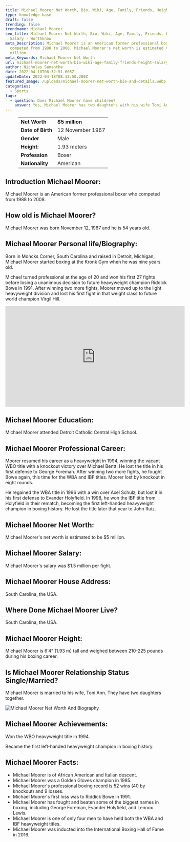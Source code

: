 ```yaml
---
title: Michael Moorer Net Worth, Bio, Wiki, Age, Family, Friends, Height & Salary
type: knowledge-base
draft: false
trending: false
trendname: Michael Moorer
seo_title: Michael Moorer Net Worth, Bio, Wiki, Age, Family, Friends, Height &
  Salary - Worthknow
meta_Description: Michael Moorer is an American former professional boxer who
  competed from 1988 to 2008. Michael Moorer's net worth is estimated to be $5
  million.
meta_Keywords: Michael Moorer Net Worth
url: michael-moorer-net-worth-bio-wiki-age-family-friends-height-salary
author: Nicholas Samantha
date: 2022-04-18T08:32:51.605Z
updateDate: 2022-04-18T08:32:50.200Z
featured_Image: /uploads/michael-moorer-net-worth-bio-and-details.webp
categories:
  - Sports
faqs:
  - question: Does Michael Moorer have children?
    answer: Yes, Michael Moorer has two daughters with his wife Toni Ann.
---
```

<figure class="wp-block-table is-style-stripes">
  <table>
    <tbody>
      <tr>
        <td>
          <strong>Net Worth</strong>
        </td>
        <td>
          <strong>$5 million</strong>
        </td>
      </tr>
      <tr>
        <td>
          <strong>Date of Birth</strong>
        </td>
        <td>12 November 1967</td>
      </tr>
      <tr>
        <td>
          <strong>Gender</strong>
        </td>
        <td>Male</td>
      </tr>
      <tr>
        <td>
          <strong>Height:</strong>
        </td>
        <td>1.93 meters</td>
      </tr>
      <tr>
        <td>
          <strong>Profession</strong>
        </td>
        <td>Boxer</td>
      </tr>
      <tr>
        <td>
          <strong>Nationality</strong>
        </td>
        <td>American</td>
      </tr>
    </tbody>
  </table>
</figure>

## **Introduction Michael Moorer:**

Michael Moorer is an American former professional boxer who competed from 1988 to 2008.

## **How old is Michael Moorer?**

Michael Moorer was born November 12, 1967 and he is 54 years old.

## **Michael Moorer Personal life/Biography:**

Born in Moncks Corner, South Carolina and raised in Detroit, Michigan, Michael Moorer started boxing at the Kronk Gym when he was nine years old.

Michael turned professional at the age of 20 and won his first 27 fights before losing a unanimous decision to future heavyweight champion Riddick Bowe in 1991. After winning two more fights, Moorer moved up to the light heavyweight division and lost his first fight in that weight class to future world champion Virgil Hill.

<iframe width="560" height="315" src="https://www.youtube.com/embed/6UMwARucDHc" title="YouTube video player" frameborder="0" allow="accelerometer; autoplay; clipboard-write; encrypted-media; gyroscope; picture-in-picture" allowfullscreen></iframe>

## **Michael Moorer Education:**

Michael Moorer attended Detroit Catholic Central High School.

## **Michael Moorer Professional Career:**

Moorer resumed his career as a heavyweight in 1994, winning the vacant WBO title with a knockout victory over Michael Bentt. He lost the title in his first defense to George Foreman. After winning two more fights, he fought Bowe again, this time for the WBA and IBF titles. Moorer lost by knockout in eight rounds.

He regained the WBA title in 1996 with a win over Axel Schulz, but lost it in his first defense to Evander Holyfield. In 1998, he won the IBF title from Holyfield in their rematch, becoming the first left-handed heavyweight champion in boxing history. He lost the title later that year to John Ruiz.

## **Michael Moorer Net Worth:**

Michael Moorer's net worth is estimated to be $5 million.

## **Michael Moorer Salary:**

Michael Moorer's salary was $1.5 million per fight.

## Michael Moorer House Address:

South Carolina, the USA.

## Where Done Michael Moorer Live?

South Carolina, the USA.

## **Michael Moorer Height:**

Michael Moorer is 6'4" (1.93 m) tall and weighed between 210-225 pounds during his boxing career.

## **Is Michael Moorer Relationship Status Single/Married?**

Michael Moorer is married to his wife, Toni Ann. They have two daughters together.

![Michael Moorer Net Worth And Biography](/uploads/michael-moorer-net-worth-.webp)

## **Michael Moorer Achievements:**

Won the WBO heavyweight title in 1994.

Became the first left-handed heavyweight champion in boxing history.

## **Michael Moorer Facts:**

* Michael Moorer is of African American and Italian descent.
* Michael Moorer was a Golden Gloves champion in 1985.
* Michael Moorer's professional boxing record is 52 wins (40 by knockout) and 9 losses.
* Michael Moorer's first loss was to Riddick Bowe in 1991.
* Michael Moorer has fought and beaten some of the biggest names in boxing, including George Foreman, Evander Holyfield, and Lennox Lewis.
* Michael Moorer is one of only four men to have held both the WBA and IBF heavyweight titles.
* Michael Moorer was inducted into the International Boxing Hall of Fame in 2016.